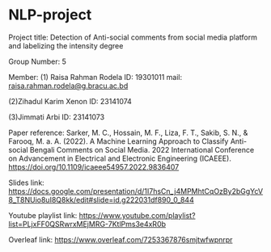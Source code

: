 # NLP-project
Project title: Detection of Anti-social comments from social media platform and labelizing the intensity degree

Group Number: 5

Member: (1) Raisa Rahman Rodela
ID: 19301011
mail: raisa.rahman.rodela@g.bracu.ac.bd

(2)Zihadul Karim Xenon ID: 23141074 

(3)Jimmati Arbi ID: 23141073

Paper reference: Sarker, M. C., Hossain, M. F., Liza, F. T., Sakib, S. N., & Farooq, M. a. A. (2022). A Machine Learning Approach to Classify Anti-social Bengali Comments on Social Media. 2022 International Conference on Advancement in Electrical and Electronic Engineering (ICAEEE). https://doi.org/10.1109/icaeee54957.2022.9836407

Slides link: https://docs.google.com/presentation/d/1I7hsCn_j4MPMhtCqOzBy2bGgYcV8_T8NUio8uI8Q8kk/edit#slide=id.g222031df890_0_844

Youtube playlist link: https://www.youtube.com/playlist?list=PLjxFF0QSRwrxMEjMRG-7KtlPms3e4xR0b 

Overleaf link: https://www.overleaf.com/7253367876smjtwfwpnrpr 
